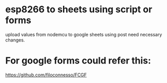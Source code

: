 # esp8266 to sheets using script or forms
upload values from nodemcu to google sheets using post need necessary changes.

# For google forms could refer this:
https://github.com/filoconnesso/FCGF
